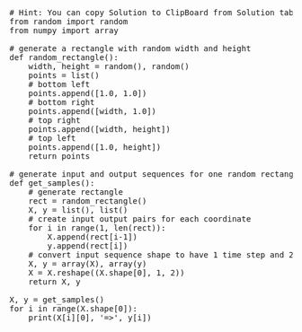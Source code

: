 <pre class="file" data-target="clipboard">
# Hint: You can copy Solution to ClipBoard from Solution tab in Step 4
from random import random
from numpy import array

# generate a rectangle with random width and height
def random_rectangle():
	width, height = random(), random()
	points = list()
	# bottom left
	points.append([1.0, 1.0])
	# bottom right
	points.append([width, 1.0])
	# top right
	points.append([width, height])
	# top left
	points.append([1.0, height])
	return points

# generate input and output sequences for one random rectangle
def get_samples():
	# generate rectangle
	rect = random_rectangle()
	X, y = list(), list()
	# create input output pairs for each coordinate
	for i in range(1, len(rect)):
		X.append(rect[i-1])
		y.append(rect[i])
	# convert input sequence shape to have 1 time step and 2 features
	X, y = array(X), array(y)
	X = X.reshape((X.shape[0], 1, 2))
	return X, y

X, y = get_samples()
for i in range(X.shape[0]):
	print(X[i][0], '=>', y[i])
</pre>

